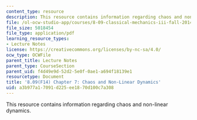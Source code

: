 ```yaml
---
content_type: resource
description: This resource contains information regarding chaos and non-linear dynamics.
file: /ol-ocw-studio-app/courses/8-09-classical-mechanics-iii-fall-2014/a3b977a17091d225ee1870d100c7a308_MIT8_09F14_Chapter_7.pdf
file_size: 5018454
file_type: application/pdf
learning_resource_types:
- Lecture Notes
license: https://creativecommons.org/licenses/by-nc-sa/4.0/
ocw_type: OCWFile
parent_title: Lecture Notes
parent_type: CourseSection
parent_uid: f4d49e9d-52d2-5e0f-0ae1-a694f18139e1
resourcetype: Document
title: '8.09(F14) Chapter 7: Chaos and Non-Linear Dynamics'
uid: a3b977a1-7091-d225-ee18-70d100c7a308
---
```

This resource contains information regarding chaos and non-linear dynamics.